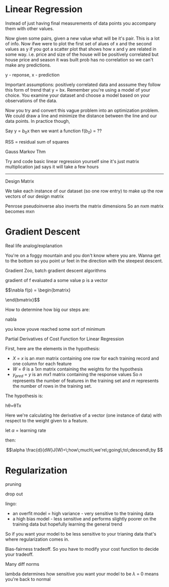# Linear Regression

Instead of just having final measurements of data points you accompany them with other values.

Now given some pairs, given a new value what will be it's pair. This is a lot of info. Now ifwe were to plot the first set of alues of x and the second values as y if you got a scatter plot that shows how x and y are related in some way. i.e. price and size of the house will be positively correlated but house price and season it was built prob has no correlation so we can't make any predictions.

y - reponse, x - prediction

Important assumptions: positively correlated data and asssume they follow this form of trend that y = bx. 
Remember you're using a model of your choice. You examine your dataset and choose a model based on your observations of the data.

Now you try and convert this vague problem into an optimization problem. We could draw a line and minimize the distance between the line and our data points. In practice though, 

Say y = $b_0$x then we want a function f($b_0$) = ??

RSS = residual sum of squares

Gauss Markov Thm

Try and code basic linear regression yourself sine it's just matrix multiplication jad says it will take a few hours 


-----

Design Matrix

We take each instance of our dataset (so one row entry) to make up the row vectors of our design matrix 

Penrose pseudoinverse also inverts the matrix dimensions 
So an nxm matrix becomes mxn


# Gradient Descent 

Real life analog/explanation

You're on a foggy mountain and you don't know where you are. Wanna get to the bottom so you point ur feet in the direction with the steepest descent. 


Gradient Zoo, batch gradient descent algorithms

gradient of f evaluated a some value p is a vector

$$\nabla f(p) = 
\begin{bmatrix}

\end{bmatrix}$$


How to determine how big our steps are:

nabla 

you know youve reached some sort of minimum 


Partial Derivatives of Cost Function for Linear Regression

First, here are the elements in the hypothesis:
- $X$ = $x$ is an $mxn$ matrix containing one row for each training record and one column for each feature
- $W$ = $θ$ is a $1xn$ matrix containing the weights for the hypothesis
- $y_{pred}$ = $y$ is an $mx1$ matrix containing the response values
So $n$ represents the number of features in the training set and $m$ represents the number of rows in the training set.

The hypothesis is:

hθ=θTx

Here we're calculating hte derivative of a vector (one instance of data) with respect to the weight given to a feature.

let $\alpha$ = learning rate

then: 

$$\alpha \frac{d}{dW}J(W)=\;how\;much\;we're\;going\;to\;descend\;by $$

# Regularization 

pruning 

drop out 

lingo: 
- an overfit model = high variance - very sensitive to the training data
- a high bias model - less sensitive and performs slightly poorer on the training data but hopefully learning the general trend 

So if you want your model to be less sensitive to your trianing data that's where regularization comes in. 

Bias-fairness tradeoff. So you have to modify your cost function to decide your tradeoff.


Many diff norms 

lambda determines how sensitive you want your model to be 
$\lambda$ = 0 means you're back to normal

